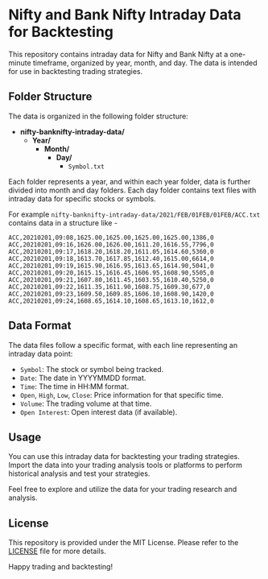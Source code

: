 # Nifty and Bank Nifty Intraday Data for Backtesting

This repository contains intraday data for Nifty and Bank Nifty at a one-minute timeframe, organized by year, month, and day. The data is intended for use in backtesting trading strategies.

## Folder Structure

The data is organized in the following folder structure:

- **nifty-banknifty-intraday-data/**
  - **Year/**
    - **Month/**
      - **Day/**
        - `Symbol.txt`

Each folder represents a year, and within each year folder, data is further divided into month and day folders. Each day folder contains text files with intraday data for specific stocks or symbols.

For example `nifty-banknifty-intraday-data/2021/FEB/01FEB/01FEB/ACC.txt` contains data in a structure like - 

```
ACC,20210201,09:08,1625.00,1625.00,1625.00,1625.00,1386,0
ACC,20210201,09:16,1626.00,1626.00,1611.20,1616.55,7796,0
ACC,20210201,09:17,1618.20,1618.20,1611.05,1614.60,5360,0
ACC,20210201,09:18,1613.70,1617.85,1612.40,1615.00,6614,0
ACC,20210201,09:19,1615.90,1616.95,1613.65,1614.90,5041,0
ACC,20210201,09:20,1615.15,1616.45,1606.95,1608.90,5505,0
ACC,20210201,09:21,1607.80,1611.45,1603.55,1610.40,5250,0
ACC,20210201,09:22,1611.35,1611.90,1608.75,1609.30,677,0
ACC,20210201,09:23,1609.50,1609.85,1606.10,1608.90,1420,0
ACC,20210201,09:24,1608.65,1614.10,1608.65,1613.10,1612,0
```

## Data Format

The data files follow a specific format, with each line representing an intraday data point:


- `Symbol`: The stock or symbol being tracked.
- `Date`: The date in YYYYMMDD format.
- `Time`: The time in HH:MM format.
- `Open`, `High`, `Low`, `Close`: Price information for that specific time.
- `Volume`: The trading volume at that time.
- `Open Interest`: Open interest data (if available).

## Usage

You can use this intraday data for backtesting your trading strategies. Import the data into your trading analysis tools or platforms to perform historical analysis and test your strategies.

Feel free to explore and utilize the data for your trading research and analysis.

## License

This repository is provided under the MIT License. Please refer to the [LICENSE](LICENSE) file for more details.

Happy trading and backtesting!
